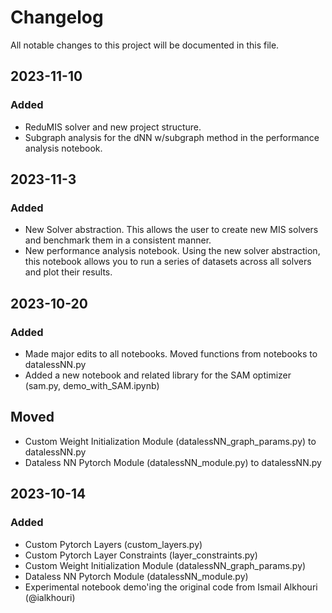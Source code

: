 # Changelog

All notable changes to this project will be documented in this file.

## 2023-11-10

### Added

- ReduMIS solver and new project structure.
- Subgraph analysis for the dNN w/subgraph method in the performance analysis notebook.

## 2023-11-3

### Added

- New Solver abstraction. This allows the user to create new MIS solvers and benchmark them in a consistent manner.
- New performance analysis notebook. Using the new solver abstraction, this notebook allows you to run a series of datasets across all solvers and plot their results.

## 2023-10-20

### Added

- Made major edits to all notebooks. Moved functions from notebooks to datalessNN.py
- Added a new notebook and related library for the SAM optimizer (sam.py, demo_with_SAM.ipynb)

## Moved

- Custom Weight Initialization Module (datalessNN_graph_params.py) to datalessNN.py
- Dataless NN Pytorch Module (datalessNN_module.py) to datalessNN.py

## 2023-10-14

### Added

- Custom Pytorch Layers (custom_layers.py)
- Custom Pytorch Layer Constraints (layer_constraints.py)
- Custom Weight Initialization Module (datalessNN_graph_params.py)
- Dataless NN Pytorch Module (datalessNN_module.py)
- Experimental notebook demo'ing the original code from Ismail Alkhouri (@ialkhouri)